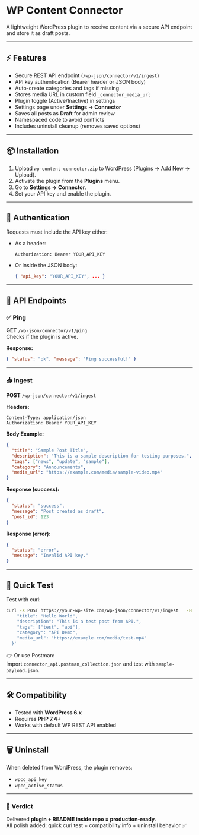 # WP Content Connector

A lightweight WordPress plugin to receive content via a secure API endpoint and store it as draft posts.

---

## ⚡ Features
- Secure REST API endpoint (`/wp-json/connector/v1/ingest`)
- API key authentication (Bearer header or JSON body)
- Auto-create categories and tags if missing
- Stores media URL in custom field `_connector_media_url`
- Plugin toggle (Active/Inactive) in settings
- Settings page under **Settings → Connector**
- Saves all posts as **Draft** for admin review
- Namespaced code to avoid conflicts
- Includes uninstall cleanup (removes saved options)

---

## 📦 Installation
1. Upload `wp-content-connector.zip` to WordPress (Plugins → Add New → Upload).
2. Activate the plugin from the **Plugins** menu.
3. Go to **Settings → Connector**.
4. Set your API key and enable the plugin.

---

## 🔑 Authentication
Requests must include the API key either:
- As a header:
  ```
  Authorization: Bearer YOUR_API_KEY
  ```
- Or inside the JSON body:
  ```json
  { "api_key": "YOUR_API_KEY", ... }
  ```

---

## 📡 API Endpoints

### ✅ Ping
**GET** `/wp-json/connector/v1/ping`  
Checks if the plugin is active.

**Response:**
```json
{ "status": "ok", "message": "Ping successful!" }
```

---

### 📥 Ingest
**POST** `/wp-json/connector/v1/ingest`

**Headers:**
```
Content-Type: application/json
Authorization: Bearer YOUR_API_KEY
```

**Body Example:**
```json
{
  "title": "Sample Post Title",
  "description": "This is a sample description for testing purposes.",
  "tags": ["news", "update", "sample"],
  "category": "Announcements",
  "media_url": "https://example.com/media/sample-video.mp4"
}
```

**Response (success):**
```json
{
  "status": "success",
  "message": "Post created as draft",
  "post_id": 123
}
```

**Response (error):**
```json
{
  "status": "error",
  "message": "Invalid API key."
}
```

---

## 🧪 Quick Test

Test with curl:

```bash
curl -X POST https://your-wp-site.com/wp-json/connector/v1/ingest   -H "Content-Type: application/json"   -H "Authorization: Bearer YOUR_API_KEY"   -d '{
    "title": "Hello World",
    "description": "This is a test post from API.",
    "tags": ["test", "api"],
    "category": "API Demo",
    "media_url": "https://example.com/media/test.mp4"
  }'
```

👉 Or use Postman:  
Import `connector_api.postman_collection.json` and test with `sample-payload.json`.

---

## 🛠 Compatibility
- Tested with **WordPress 6.x**
- Requires **PHP 7.4+**
- Works with default WP REST API enabled

---

## 🗑 Uninstall
When deleted from WordPress, the plugin removes:
- `wpcc_api_key`
- `wpcc_active_status`

---

### 🎯 Verdict
Delivered **plugin + README inside repo = production-ready**.  
All polish added: quick curl test + compatibility info + uninstall behavior ✅
